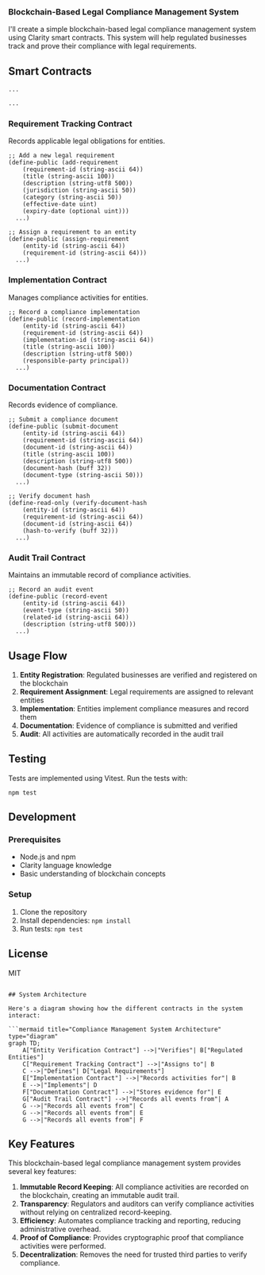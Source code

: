 ### Blockchain-Based Legal Compliance Management System

I'll create a simple blockchain-based legal compliance management system using Clarity smart contracts. This system will help regulated businesses track and prove their compliance with legal requirements.

## Smart Contracts

```typescriptreact project="compliance-management"
...
```

```markdown project="Blockchain-Based Legal Compliance Management" file="PR-DETAILS.md"
...
```

### Requirement Tracking Contract

Records applicable legal obligations for entities.

```plaintext
;; Add a new legal requirement
(define-public (add-requirement
    (requirement-id (string-ascii 64))
    (title (string-ascii 100))
    (description (string-utf8 500))
    (jurisdiction (string-ascii 50))
    (category (string-ascii 50))
    (effective-date uint)
    (expiry-date (optional uint)))
  ...)

;; Assign a requirement to an entity
(define-public (assign-requirement
    (entity-id (string-ascii 64))
    (requirement-id (string-ascii 64)))
  ...)
```

### Implementation Contract

Manages compliance activities for entities.

```plaintext
;; Record a compliance implementation
(define-public (record-implementation
    (entity-id (string-ascii 64))
    (requirement-id (string-ascii 64))
    (implementation-id (string-ascii 64))
    (title (string-ascii 100))
    (description (string-utf8 500))
    (responsible-party principal))
  ...)
```

### Documentation Contract

Records evidence of compliance.

```plaintext
;; Submit a compliance document
(define-public (submit-document
    (entity-id (string-ascii 64))
    (requirement-id (string-ascii 64))
    (document-id (string-ascii 64))
    (title (string-ascii 100))
    (description (string-utf8 500))
    (document-hash (buff 32))
    (document-type (string-ascii 50)))
  ...)

;; Verify document hash
(define-read-only (verify-document-hash 
    (entity-id (string-ascii 64))
    (requirement-id (string-ascii 64))
    (document-id (string-ascii 64))
    (hash-to-verify (buff 32)))
  ...)
```

### Audit Trail Contract

Maintains an immutable record of compliance activities.

```plaintext
;; Record an audit event
(define-public (record-event
    (entity-id (string-ascii 64))
    (event-type (string-ascii 50))
    (related-id (string-ascii 64))
    (description (string-utf8 500)))
  ...)
```

## Usage Flow

1. **Entity Registration**: Regulated businesses are verified and registered on the blockchain
2. **Requirement Assignment**: Legal requirements are assigned to relevant entities
3. **Implementation**: Entities implement compliance measures and record them
4. **Documentation**: Evidence of compliance is submitted and verified
5. **Audit**: All activities are automatically recorded in the audit trail


## Testing

Tests are implemented using Vitest. Run the tests with:

```shellscript
npm test
```

## Development

### Prerequisites

- Node.js and npm
- Clarity language knowledge
- Basic understanding of blockchain concepts


### Setup

1. Clone the repository
2. Install dependencies: `npm install`
3. Run tests: `npm test`


## License

MIT

```plaintext

## System Architecture

Here's a diagram showing how the different contracts in the system interact:

```mermaid title="Compliance Management System Architecture" type="diagram"
graph TD;
    A["Entity Verification Contract"] -->|"Verifies"| B["Regulated Entities"]
    C["Requirement Tracking Contract"] -->|"Assigns to"| B
    C -->|"Defines"| D["Legal Requirements"]
    E["Implementation Contract"] -->|"Records activities for"| B
    E -->|"Implements"| D
    F["Documentation Contract"] -->|"Stores evidence for"| E
    G["Audit Trail Contract"] -->|"Records all events from"| A
    G -->|"Records all events from"| C
    G -->|"Records all events from"| E
    G -->|"Records all events from"| F
```

## Key Features

This blockchain-based legal compliance management system provides several key features:

1. **Immutable Record Keeping**: All compliance activities are recorded on the blockchain, creating an immutable audit trail.
2. **Transparency**: Regulators and auditors can verify compliance activities without relying on centralized record-keeping.
3. **Efficiency**: Automates compliance tracking and reporting, reducing administrative overhead.
4. **Proof of Compliance**: Provides cryptographic proof that compliance activities were performed.
5. **Decentralization**: Removes the need for trusted third parties to verify compliance.
